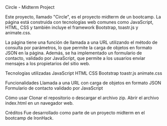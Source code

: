 Circle - Midterm Project

Este proyecto, llamado "Circle", es el proyecto midterm de un bootcamp. La página está construida con tecnologías web comunes como JavaScript, HTML, CSS y también incluye el framework Bootstrap, toastr.js y animate.css.

La página tiene una función de llamada a una URL utilizando el método de consulta por parámetros, lo que permite la carga de objetos en formato JSON en la página. Además, se ha implementado un formulario de contacto, validado por JavaScript, que permite a los usuarios enviar mensajes a los propietarios del sitio web.

Tecnologías utilizadas
JavaScript
HTML
CSS
Bootstrap
toastr.js
animate.css

Funcionalidades
Llamada a una URL con carga de objetos en formato JSON
Formulario de contacto validado por JavaScript

Cómo usar
Clonar el repositorio o descargar el archivo zip.
Abrir el archivo index.html en un navegador web.

Créditos
Fue desarrollado como parte de un proyecto midterm en el bootcamp de IronHack.
